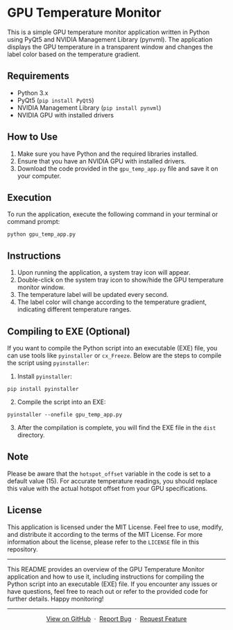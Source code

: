 # GPU Temperature Monitor

This is a simple GPU temperature monitor application written in Python using PyQt5 and NVIDIA Management Library (pynvml). The application displays the GPU temperature in a transparent window and changes the label color based on the temperature gradient.

## Requirements

- Python 3.x
- PyQt5 (`pip install PyQt5`)
- NVIDIA Management Library (`pip install pynvml`)
- NVIDIA GPU with installed drivers

## How to Use

1. Make sure you have Python and the required libraries installed.
2. Ensure that you have an NVIDIA GPU with installed drivers.
3. Download the code provided in the `gpu_temp_app.py` file and save it on your computer.

## Execution

To run the application, execute the following command in your terminal or command prompt:

```python gpu_temp_app.py```

## Instructions

1. Upon running the application, a system tray icon will appear.
2. Double-click on the system tray icon to show/hide the GPU temperature monitor window.
3. The temperature label will be updated every second.
4. The label color will change according to the temperature gradient, indicating different temperature ranges.

## Compiling to EXE (Optional)

If you want to compile the Python script into an executable (EXE) file, you can use tools like `pyinstaller` or `cx_Freeze`. Below are the steps to compile the script using `pyinstaller`:

1. Install `pyinstaller`:

```pip install pyinstaller```

2. Compile the script into an EXE:

```pyinstaller --onefile gpu_temp_app.py```


3. After the compilation is complete, you will find the EXE file in the `dist` directory.

## Note

Please be aware that the `hotspot_offset` variable in the code is set to a default value (15). For accurate temperature readings, you should replace this value with the actual hotspot offset from your GPU specifications.

## License

This application is licensed under the MIT License. Feel free to use, modify, and distribute it according to the terms of the MIT License. For more information about the license, please refer to the `LICENSE` file in this repository.

---

This README provides an overview of the GPU Temperature Monitor application and how to use it, including instructions for compiling the Python script into an executable (EXE) file. If you encounter any issues or have questions, feel free to reach out or refer to the provided code for further details. Happy monitoring!

---

<p align="center">
    <a href="https://github.com/SwootsUA/GPU-Temperature-Monitor">View on GitHub</a>
    &nbsp;·&nbsp;
    <a href="https://github.com/SwootsUA/GPU-Temperature-Monitor/issues">Report Bug</a>
    &nbsp;·&nbsp;
    <a href="https://github.com/SwootsUA/GPU-Temperature-Monitor/pulls">Request Feature</a>
</p>